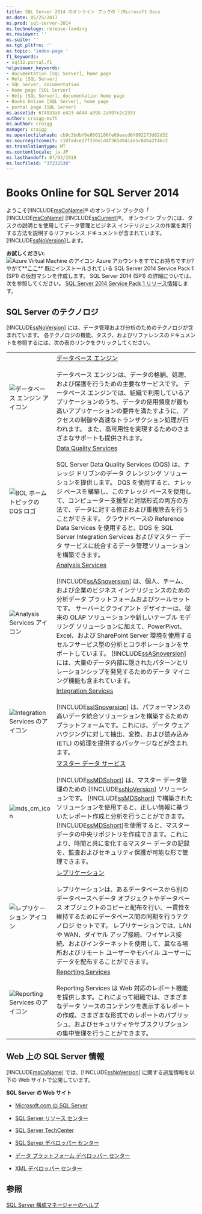 ```yaml
---
title: SQL Server 2014 のオンライン ブックの「|Microsoft Docs
ms.date: 05/25/2017
ms.prod: sql-server-2014
ms.technology: release-landing
ms.reviewer: ''
ms.suite: ''
ms.tgt_pltfrm: ''
ms.topic: 'index-page '
f1_keywords:
- sql12.portal.f1
helpviewer_keywords:
- documentation [SQL Server], home page
- Help [SQL Server]
- SQL Server, documentation
- home page [SQL Server]
- Help [SQL Server], documentation home page
- Books Online [SQL Server], home page
- portal page [SQL Server]
ms.assetid: 674933a8-e423-4d44-a39b-2a997e2c2333
author: craigg-msft
ms.author: craigg
manager: craigg
ms.openlocfilehash: cb9c3bdbf0e8661106fe69eacd6f692273d82d32
ms.sourcegitcommit: c18fadce27f330e1d4f36549414e5c84ba2f46c2
ms.translationtype: MT
ms.contentlocale: ja-JP
ms.lasthandoff: 07/02/2018
ms.locfileid: "37232538"
---
```

# Books Online for SQL Server 2014
  ようこそ[!INCLUDE[msCoName](../includes/msconame-md.md)]® のオンライン ブックの「 [!INCLUDE[msCoName](../includes/msconame-md.md)] [!INCLUDE[ssCurrent](../includes/sscurrent-md.md)]®。 オンライン ブックには、タスクの説明とを使用してデータ管理とビジネス インテリジェンスの作業を実行する方法を説明するリファレンス ドキュメントが含まれています。[!INCLUDE[ssNoVersion](../includes/ssnoversion-md.md)]します。  
  
 **お試しください:**  
 ![Azure Virtual Machine のアイコン](../sql-server/media/what-s-new-in-sql-server-2016/azure-virtual-machine-small.png) Azure アカウントをすでにお持ちですか?  やがて**[ここ](https://ms.portal.azure.com/?flight=1#create/Microsoft.SQLServer2016RTMEnterpriseWindowsServer2012R2)** 既にインストールされている SQL Server 2014 Service Pack 1 (SP1) の仮想マシンを作成します。 SQL Server 2014 (SP1) の詳細については、次を参照してください。 [SQL Server 2014 Service Pack 1 リリース情報](https://support.microsoft.com/en-us/kb/3058865)します。 
  
## SQL Server のテクノロジ  
 [!INCLUDE[ssNoVersion](../includes/ssnoversion-md.md)] には、データ管理および分析のためのテクノロジが含まれています。 各テクノロジの機能、タスク、およびリファレンスのドキュメントを参照するには、次の表のリンクをクリックしてください。  
  
|||  
|-|-|  
|![データベース エンジン アイコン](media/database-engine.gif "データベース エンジン アイコン")|[データベース エンジン](../database-engine/sql-server-database-engine-overview.md)<br /><br /> データベース エンジンは、データの格納、処理、および保護を行うための主要なサービスです。 データベース エンジンでは、組織で利用しているアプリケーションのうち、データの使用頻度が最も高いアプリケーションの要件を満たすように、アクセスの制御や高速なトランザクション処理が行われます。 また、高可用性を実現するためのさまざまなサポートも提供されます。|  
|![BOL ホーム トピックの DQS ロゴ](media/dqs-logo.jpg "BOL ホーム トピックの DQS ロゴ")|[Data Quality Services](../data-quality-services/data-quality-services.md)<br /><br /> SQL Server Data Quality Services (DQS) は、ナレッジ ドリブンのデータ クレンジング ソリューションを提供します。 DQS を使用すると、ナレッジ ベースを構築し、このナレッジ ベースを使用して、コンピューター支援型と対話形式の両方の方法で、データに対する修正および重複除去を行うことができます。 クラウドベースの Reference Data Services を使用すると、DQS を SQL Server Integration Services およびマスター データ サービスに統合するデータ管理ソリューションを構築できます。|  
|![Analysis Services アイコン](media/analysisserver.gif "Analysis Services アイコン")|[Analysis Services](../analysis-services/analysis-services.md)<br /><br /> [!INCLUDE[ssASnoversion](../includes/ssasnoversion-md.md)] は、個人、チーム、および企業のビジネス インテリジェンスのための分析データ プラットフォームおよびツールセットです。 サーバーとクライアント デザイナーは、従来の OLAP ソリューションや新しいテーブル モデリング ソリューションに加えて、PowerPivot、Excel、および SharePoint Server 環境を使用するセルフサービス型の分析とコラボレーションをサポートしています。 [!INCLUDE[ssASnoversion](../includes/ssasnoversion-md.md)] には、大量のデータ内部に隠されたパターンとリレーションシップを発見するためのデータ マイニング機能も含まれています。|  
|![Integration Services のアイコン](media/dts.gif "Integration Services のアイコン")|[Integration Services](../integration-services/sql-server-integration-services.md)<br /><br /> [!INCLUDE[ssISnoversion](../includes/ssisnoversion-md.md)] は、パフォーマンスの高いデータ統合ソリューションを構築するためのプラットフォームです。これには、データ ウェアハウジングに対して抽出、変換、および読み込み (ETL) の処理を提供するパッケージなどが含まれます。|  
|![mds_cm_icon](media/mds-cm-icon.gif "mds_cm_icon")|[マスター データ サービス](../master-data-services/master-data-services.md)<br /><br /> [!INCLUDE[ssMDSshort](../includes/ssmdsshort-md.md)] は、マスター データ管理のための [!INCLUDE[ssNoVersion](../includes/ssnoversion-md.md)] ソリューションです。 [!INCLUDE[ssMDSshort](../includes/ssmdsshort-md.md)] で構築されたソリューションを使用すると、正しい情報に基づいたレポート作成と分析を行うことができます。 [!INCLUDE[ssMDSshort](../includes/ssmdsshort-md.md)]を使用すると、マスター データの中央リポジトリを作成できます。これにより、時間と共に変化するマスター データの記録を、監査およびセキュリティ保護が可能な形で管理できます。|  
|![レプリケーション アイコン](media/replication.gif "レプリケーション アイコン")|[レプリケーション](../relational-databases/replication/sql-server-replication.md)<br /><br /> レプリケーションは、あるデータベースから別のデータベースへデータ オブジェクトやデータベース オブジェクトのコピーと配布を行い、一貫性を維持するためにデータベース間の同期を行うテクノロジ セットです。 レプリケーションでは、LAN や WAN、ダイヤル アップ接続、ワイヤレス接続、およびインターネットを使用して、異なる場所およびリモート ユーザーやモバイル ユーザーにデータを配布することができます。|  
|![Reporting Services のアイコン](media/reportingservices.gif "Reporting Services のアイコン")|[Reporting Services](../reporting-services/create-deploy-and-manage-mobile-and-paginated-reports.md)<br /><br /> Reporting Services は Web 対応のレポート機能を提供します。これによって組織では、さまざまなデータ ソースのコンテンツを表示するレポートの作成、さまざまな形式でのレポートのパブリッシュ、およびセキュリティやサブスクリプションの集中管理を行うことができます。|  
  
## Web 上の SQL Server 情報  
 [!INCLUDE[msCoName](../includes/msconame-md.md)] では、[!INCLUDE[ssNoVersion](../includes/ssnoversion-md.md)] に関する追加情報を以下の Web サイトで公開しています。  
  
 **SQL Server の Web サイト**  
  
-   [Microsoft.com の SQL Server](http://go.microsoft.com/fwlink/?linkid=8504)  
  
-   [SQL Server リソース センター](http://go.microsoft.com/fwlink/?linkid=218841)  
  
-   [SQL Server TechCenter](http://go.microsoft.com/fwlink/?linkid=28107)  
  
-   [SQL Server デベロッパー センター](http://go.microsoft.com/fwlink/?LinkId=42457)  
  
-   [データ プラットフォーム デベロッパー センター](http://go.microsoft.com/fwlink/?LinkId=17386)  
  
-   [XML デベロッパー センター](http://go.microsoft.com/fwlink/?LinkId=42458)  
  
## 参照  
 [SQL Server 構成マネージャーのヘルプ](../tools/configuration-manager/sql-server-configuration-manager-help.md)  
  
  
